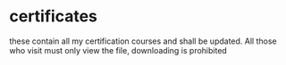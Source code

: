 # certificates
these contain all my certification courses and shall be updated. All those who visit must only view the file, downloading is prohibited
